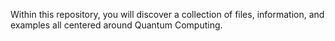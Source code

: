 Within this repository, you will discover a collection of files, information, and examples all centered around  Quantum Computing.
